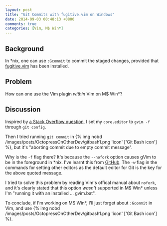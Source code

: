 ```yaml
---
layout: post
title: "Git Commits with fugitive.vim on Windows"
date: 2014-09-03 00:48:13 +0800
comments: true
categories: [Vim, M$ Win*]
---
```


Background
---

In \*nix, one can use `:Gcommit` to commit the staged changes,
provided that [fugitive.vim] has been installed.

Problem
---

How can one use the Vim plugin *within* Vim on M\$ Win\*?

Discussion
---

Inspired by [a Stack Overflow question][so2863038], I set my
`core.editor` to `gvim -f` through `git config`.

Then I tried running `git commit` in 
{% img nobd /images/posts/OctopressOnOtherDev/gitbash1.png 'icon' ['Git Bash icon'] %},
but it's "aborting commit due to empty commit message".

Why is the `-f` flag there?  It's because the `--nofork` option causes
gVim to be in the foreground in \*nix.  I've learnt this from [GitHub].
The `-w` flag in the commands for setting other editors as the default
editor for Git is the key for the above quoted message.

I tried to solve this problem by reading Vim's offical manual about
`nofork`, and it's clearly stated that this option *wasn't* supported
in M\$ Win\* unless I'm "running it with an installed ... gvim.bat".

To conclude, if I'm working on M\$ Win*, I'll just forget about
`:Gcommit` in Vim, and use
{% img nobd /images/posts/OctopressOnOtherDev/gitbash1.png 'icon' ['Git Bash icon'] %}.

[fugitive.vim]: https://github.com/tpope/vim-fugitive "An awesome Git wrapper"
[so2863038]: http://stackoverflow.com/a/19416705 "GCommit doesn't work with fugitive.vim under windows xp?"
[GitHub]: https://help.github.com/articles/associating-text-editors-with-git "Associating text editors with Git"
